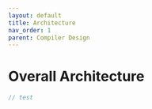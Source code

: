 ```yaml
---
layout: default
title: Architecture
nav_order: 1
parent: Compiler Design
---
```


# Overall Architecture

~~~ cpp
// test
~~~